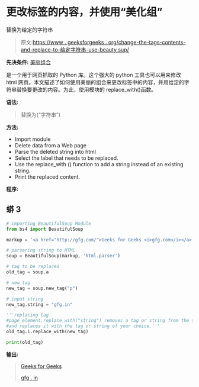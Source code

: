 # 更改标签的内容，并使用“美化组”

替换为给定的字符串

> 原文:[https://www . geeksforgeeks . org/change-the-tags-contents-and-replace-to-给定字符串-use-beauty sup/](https://www.geeksforgeeks.org/change-the-tags-contents-and-replace-with-the-given-string-using-beautifulsoup/)

**先决条件:** [美丽组合](https://www.geeksforgeeks.org/implementing-web-scraping-python-beautiful-soup/)

是一个用于网页抓取的 Python 库。这个强大的 python 工具也可以用来修改 html 网页。本文描述了如何使用美丽的组合来更改标签中的内容，并用给定的字符串替换要更改的内容。为此，使用模块的 replace_with()函数。

**语法:**

> 替换为(“字符串”)

**方法:**

*   Import module
*   Delete data from a Web page
*   Parse the deleted string into html
*   Select the label that needs to be replaced.
*   Use the replace_with () function to add a string instead of an existing string.
*   Print the replaced content.

**程序:**

## 蟒 3

```py
# importing BeautifulSoup Module
from bs4 import BeautifulSoup

markup = '<a href="http://gfg.com/">Geeks for Geeks <i>gfg.com</i></a>'

# parsering string to HTML
soup = BeautifulSoup(markup, 'html.parser')

# tag to be replaced
old_tag = soup.a

# new tag
new_tag = soup.new_tag("p")

# input string
new_tag.string = "gfg.in"

'''replacing tag
#page_element.replace_with("string") removes a tag or string from the tree,
#and replaces it with the tag or string of your choice.'''
old_tag.i.replace_with(new_tag)

print(old_tag)
```

**输出:**

> <a href = " http://gfg . com/">Geeks for Geeks<p>gfg . in</p></a>